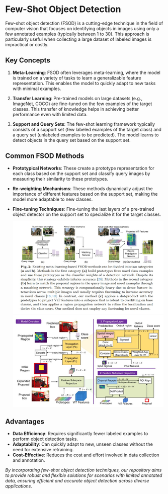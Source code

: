 # Few-Shot Object Detection

Few-shot object detection (FSOD) is a cutting-edge technique in the field of computer vision that focuses on identifying objects in images using only a few annotated examples (typically between 1 to 30). This approach is particularly useful when collecting a large dataset of labeled images is impractical or costly.

## Key Concepts

1. **Meta-Learning**: FSOD often leverages meta-learning, where the model is trained on a variety of tasks to learn a generalizable feature representation. This enables the model to quickly adapt to new tasks with minimal examples.

2. **Transfer Learning**: Pre-trained models on large datasets (e.g., ImageNet, COCO) are fine-tuned on the few examples of the target classes. This transfer of knowledge helps in achieving better performance even with limited data.

3. **Support and Query Sets**: The few-shot learning framework typically consists of a support set (few labeled examples of the target class) and a query set (unlabeled examples to be predicted). The model learns to detect objects in the query set based on the support set.

## Common FSOD Methods

- **Prototypical Networks**: These create a prototype representation for each class based on the support set and classify query images by measuring their similarity to these prototypes.
- **Re-weighting Mechanisms**: These methods dynamically adjust the importance of different features based on the support set, making the model more adaptable to new classes.
- **Fine-tuning Techniques**: Fine-tuning the last layers of a pre-trained object detector on the support set to specialize it for the target classes.

    ![Alt text](readme_images/2.jpeg?raw=true)
    ![Alt text](readme_images/1.jpeg?raw=true)

## Advantages

- **Data Efficiency**: Requires significantly fewer labeled examples to perform object detection tasks.
- **Adaptability**: Can quickly adapt to new, unseen classes without the need for extensive retraining.
- **Cost-Effective**: Reduces the cost and effort involved in data collection and annotation.

*By incorporating few-shot object detection techniques, our repository aims to provide robust and flexible solutions for scenarios with limited annotated data, ensuring efficient and accurate object detection across diverse applications.*